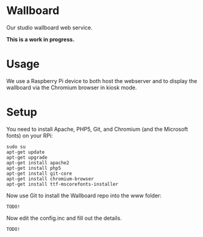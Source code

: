 Wallboard
=========

Our studio wallboard web service.

**This is a work in progress.**


Usage
=====

We use a Raspberry Pi device to both host the webserver and to display the wallboard via the Chromium browser in kiosk mode.


Setup
=============

You need to install Apache, PHP5, Git, and Chromium (and the Microsoft fonts) on your RPi:

```
sudo su
apt-get update
apt-get upgrade
apt-get install apache2
apt-get install php5
apt-get install git-core
apt-get install chromium-browser
apt-get install ttf-mscorefonts-installer
```

Now use Git to install the Wallboard repo into the www folder:

```
TODO!
```

Now edit the config.inc and fill out the details.

```
TODO!
```

